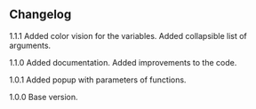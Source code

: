 ## Changelog

1.1.1   Added color vision for the variables.
        Added collapsible list of arguments.

1.1.0   Added documentation.
        Added improvements to the code.

1.0.1   Added popup with parameters of functions.

1.0.0   Base version.
